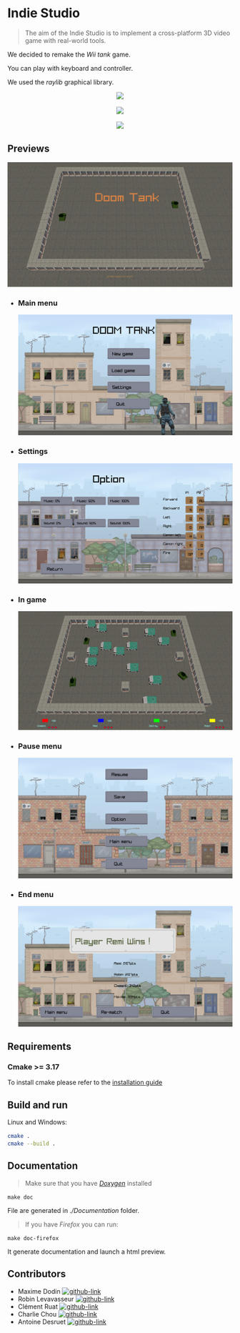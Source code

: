# Indie Studio
> The aim of the Indie Studio is to implement a cross-platform 3D video game with real-world tools.

We decided to remake the _Wii tank_ game.

You can play with keyboard and controller.

We used the _raylib_ graphical library.

<p align="center">
  <a href="https://www.raylib.com/">
    <img src="https://github.com/raysan5/raylib/blob/master/logo/raylib_logo_animation.gif" width="288px">
  </a>
</p>
<p align="center">
  <a href="https://github.com/raysan5/raylib/releases/tag/3.7.0">
    <img src="https://img.shields.io/github/v/release/raysan5/raylib?label=raylib%20version&style=for-the-badge">
  </a>
</p>
<p align="center">
  <a href="https://discord.com/channels/426912293134270465/">
    <img src="https://img.shields.io/badge/Discord-7289DA?style=for-the-badge&logo=discord&logoColor=white">
  </a>
</p>

## Previews
![Splash screen](/.github/Readme_resources/wait_screen.png)

- ### Main menu
    ![Main menu image](/.github/Readme_resources/main_menu.png)
- ### Settings
    ![Settings image](/.github/Readme_resources/settings_menu.png)
- ### In game
    ![In game image](/.github/Readme_resources/in_game.png)
- ### Pause menu
    ![pause menu image](/.github/Readme_resources/pause_menu.png)
- ### End menu
    ![end menu image](/.github/Readme_resources/end_game.png)

## Requirements
### Cmake >= 3.17
To install cmake please refer to the [installation guide](https://cmake.org/install/)
## Build and run

Linux and Windows:

```sh
cmake .
cmake --build .
```

## Documentation
>Make sure that you have [_Doxygen_](https://www.doxygen.nl/download.html) installed 

```shell
make doc
```

File are generated in _./Documentation_ folder.

>If you have _Firefox_ you can run:
```shell
make doc-firefox
```
It generate documentation and launch a html preview.


## Contributors
- Maxime Dodin [![github-link][github-logo]](https://github.com/maxime-dodin)
- Robin Levavasseur [![github-link][github-logo]](https://github.com/roblevepi)
- Clément Ruat  [![github-link][github-logo]](https://github.com/fantoruse)
- Charlie Chou [![github-link][github-logo]](https://github.com/Chch270)
- Antoine Desruet [![github-link][github-logo]](https://github.com/antwxne)


<!-- Markdown link & img definition's -->
[vsc-installation-doc]: https://code.visualstudio.com/docs/editor/command-line
[cmake-installation-doc]: https://cmake.org/install/
[Github-logo]: https://img.shields.io/badge/GitHub-100000?style=for-the-badge&logo=github&logoColor=white
